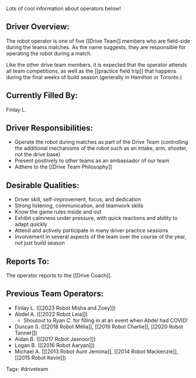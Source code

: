 Lots of cool information about operators below!
## Driver Overview:

The robot operator is one of five [[Drive Team]] members who are field-side during the teams matches. As the name suggests, they are responsible for operating the robot during a match.

Like the other drive team members, it is expected that the operator attends all team competitions, as well as the [[practice field trip]] that happens during the final weeks of build season (generally in Hamilton or Toronto.) 
## Currently Filled By:

Finlay L.
## Driver Responsibilities:

- Operate the robot during matches as part of the Drive Team (controlling the additional mechanisms of the robot such as an intake, arm, shooter, not the drive base)
- Present positively to other teams as an ambassador of our team
- Adhere to the [[Drive Team Philosophy]]
## Desirable Qualities:

- Driver skill, self-improvement, focus, and dedication 
- Strong listening, communication, and teamwork skills
- Know the game rules inside and out
- Exhibit calmness under pressure, with quick reactions and ability to adapt quickly
- Attend and actively participate in many driver practice sessions 
- Involvement in several aspects of the team over the course of the year, not just build season
## Reports To:

The operator reports to the [[Drive Coach]].
## Previous Team Operators:

- Finlay L. ([[2023 Robot Misha and Zoey]])
- Abdel A. ([[2022 Robot Leia]])
	- Shoutout to Ryan C. for filling in at an event when Abdel had COVID!
- Duncan S. ([[2018 Robot Mélia]], [[2019 Robot Charlie]], [[2020 Robot Tanner]])
- Aidan B. ([[2017 Robot Jasnoor]])
- Logan B. ([[2016 Robot Aaryan]])
- Michael A. ([[2013 Robot Aunt Jemima]], [[2014 Robot Mackenzie]], [[2015 Robot Kevin]])

Tags: #driveteam 
